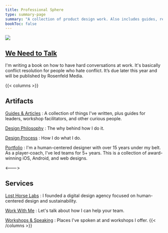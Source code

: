 ```yaml
---
title: Professional Sphere
type: summary-page
summary: "A collection of product design work. Also includes guides, research, and articles for those in technology."
bookToc: false
---
```


<article class="markdown book-post feature-block">
	<a href="/we-need-to-talk">
		<img src="/book-promo.webp">
		<div class="feature-right">
		<h2 class="post-title">
		We Need to Talk
		</h2>
	</a>
    	<p class="post-summary">I'm writing a book on how to have hard conversations at work. It's basically conflict resolution for people who hate conflict. It’s due later this year and will be published by Rosenfeld Media.</p>
    </div>
</article>

{{< columns >}}

## Artifacts

[Guides & Articles](/tools/)
:	A collection of things I've written, plus guides for leaders, workshop facilitators, and other curious people.

[Design Philosophy](/philosophy/)
:	The why behind how I do it.

[Design Process](/process/)
:	How I do what I do.

[Portfolio](/portfolio)
:	I'm a human-centered designer with over 15 years under my belt. As a player-coach, I've led teams for 5+ years. This is a collection of award-winning iOS, Android, and web designs.

<--->
## Services
[Lost Horse Labs](/lost-horse)
:	I founded a digital design agency focused on human-centered design and sustainability.

[Work With Me](/work-with-me)
:	Let's talk about how I can help your team.

[Workshops & Speaking](/workshops/)
:	Places I've spoken at and workshops I offer.
{{< /columns >}}

